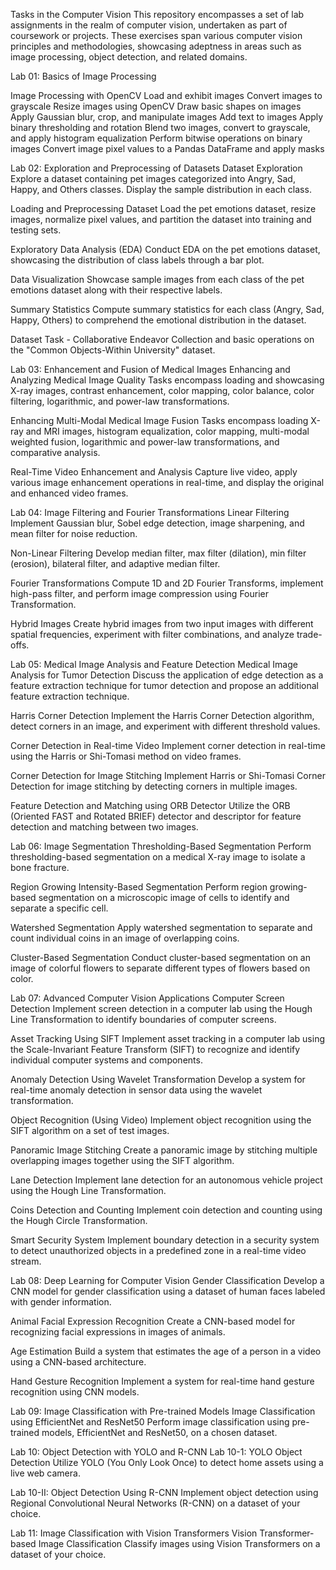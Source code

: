 Tasks in the Computer Vision
This repository encompasses a set of lab assignments in the realm of computer vision, undertaken as part of coursework or projects. These exercises span various computer vision principles and methodologies, showcasing adeptness in areas such as image processing, object detection, and related domains.

Lab 01: Basics of Image Processing

Image Processing with OpenCV
Load and exhibit images
Convert images to grayscale
Resize images using OpenCV
Draw basic shapes on images
Apply Gaussian blur, crop, and manipulate images
Add text to images
Apply binary thresholding and rotation
Blend two images, convert to grayscale, and apply histogram equalization
Perform bitwise operations on binary images
Convert image pixel values to a Pandas DataFrame and apply masks

Lab 02: Exploration and Preprocessing of Datasets
Dataset Exploration
Explore a dataset containing pet images categorized into Angry, Sad, Happy, and Others classes. Display the sample distribution in each class.

Loading and Preprocessing Dataset
Load the pet emotions dataset, resize images, normalize pixel values, and partition the dataset into training and testing sets.

Exploratory Data Analysis (EDA)
Conduct EDA on the pet emotions dataset, showcasing the distribution of class labels through a bar plot.

Data Visualization
Showcase sample images from each class of the pet emotions dataset along with their respective labels.

Summary Statistics
Compute summary statistics for each class (Angry, Sad, Happy, Others) to comprehend the emotional distribution in the dataset.

Dataset Task - Collaborative Endeavor
Collection and basic operations on the "Common Objects-Within University" dataset.

Lab 03: Enhancement and Fusion of Medical Images
Enhancing and Analyzing Medical Image Quality
Tasks encompass loading and showcasing X-ray images, contrast enhancement, color mapping, color balance, color filtering, logarithmic, and power-law transformations.

Enhancing Multi-Modal Medical Image Fusion
Tasks encompass loading X-ray and MRI images, histogram equalization, color mapping, multi-modal weighted fusion, logarithmic and power-law transformations, and comparative analysis.

Real-Time Video Enhancement and Analysis
Capture live video, apply various image enhancement operations in real-time, and display the original and enhanced video frames.

Lab 04: Image Filtering and Fourier Transformations
Linear Filtering
Implement Gaussian blur, Sobel edge detection, image sharpening, and mean filter for noise reduction.

Non-Linear Filtering
Develop median filter, max filter (dilation), min filter (erosion), bilateral filter, and adaptive median filter.

Fourier Transformations
Compute 1D and 2D Fourier Transforms, implement high-pass filter, and perform image compression using Fourier Transformation.

Hybrid Images
Create hybrid images from two input images with different spatial frequencies, experiment with filter combinations, and analyze trade-offs.

Lab 05: Medical Image Analysis and Feature Detection
Medical Image Analysis for Tumor Detection
Discuss the application of edge detection as a feature extraction technique for tumor detection and propose an additional feature extraction technique.

Harris Corner Detection
Implement the Harris Corner Detection algorithm, detect corners in an image, and experiment with different threshold values.

Corner Detection in Real-time Video
Implement corner detection in real-time using the Harris or Shi-Tomasi method on video frames.

Corner Detection for Image Stitching
Implement Harris or Shi-Tomasi Corner Detection for image stitching by detecting corners in multiple images.

Feature Detection and Matching using ORB Detector
Utilize the ORB (Oriented FAST and Rotated BRIEF) detector and descriptor for feature detection and matching between two images.

Lab 06: Image Segmentation
Thresholding-Based Segmentation
Perform thresholding-based segmentation on a medical X-ray image to isolate a bone fracture.

Region Growing Intensity-Based Segmentation
Perform region growing-based segmentation on a microscopic image of cells to identify and separate a specific cell.

Watershed Segmentation
Apply watershed segmentation to separate and count individual coins in an image of overlapping coins.

Cluster-Based Segmentation
Conduct cluster-based segmentation on an image of colorful flowers to separate different types of flowers based on color.

Lab 07: Advanced Computer Vision Applications
Computer Screen Detection
Implement screen detection in a computer lab using the Hough Line Transformation to identify boundaries of computer screens.

Asset Tracking Using SIFT
Implement asset tracking in a computer lab using the Scale-Invariant Feature Transform (SIFT) to recognize and identify individual computer systems and components.

Anomaly Detection Using Wavelet Transformation
Develop a system for real-time anomaly detection in sensor data using the wavelet transformation.

Object Recognition (Using Video)
Implement object recognition using the SIFT algorithm on a set of test images.

Panoramic Image Stitching
Create a panoramic image by stitching multiple overlapping images together using the SIFT algorithm.

Lane Detection
Implement lane detection for an autonomous vehicle project using the Hough Line Transformation.

Coins Detection and Counting
Implement coin detection and counting using the Hough Circle Transformation.

Smart Security System
Implement boundary detection in a security system to detect unauthorized objects in a predefined zone in a real-time video stream.

Lab 08: Deep Learning for Computer Vision
Gender Classification
Develop a CNN model for gender classification using a dataset of human faces labeled with gender information.

Animal Facial Expression Recognition
Create a CNN-based model for recognizing facial expressions in images of animals.

Age Estimation
Build a system that estimates the age of a person in a video using a CNN-based architecture.

Hand Gesture Recognition
Implement a system for real-time hand gesture recognition using CNN models.

Lab 09: Image Classification with Pre-trained Models
Image Classification using EfficientNet and ResNet50
Perform image classification using pre-trained models, EfficientNet and ResNet50, on a chosen dataset.

Lab 10: Object Detection with YOLO and R-CNN
Lab 10-1: YOLO Object Detection
Utilize YOLO (You Only Look Once) to detect home assets using a live web camera.

Lab 10-II: Object Detection Using R-CNN
Implement object detection using Regional Convolutional Neural Networks (R-CNN) on a dataset of your choice.

Lab 11: Image Classification with Vision Transformers
Vision Transformer-based Image Classification
Classify images using Vision Transformers on a dataset of your choice.
